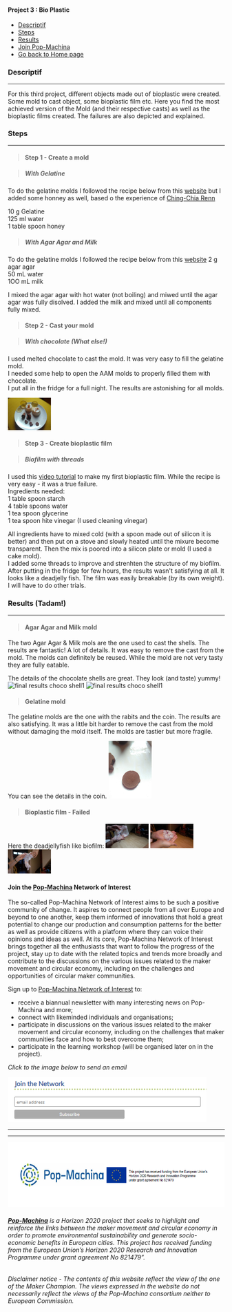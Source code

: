 <div class="vertical-nav bg-white" id="sidebar">
      <div class="py-4 px-3 mb-4 bg-light">
        <div class="media d-flex align-items-center">
          <div class="media-body">
            <h4 class="m-0">Project 3 : Bio Plastic</h4>
          </div>
        </div>
      </div>
      <ul class="nav flex-column bg-white mb-0">
     <li class="nav-item">
          <a href="### Descriptif" class="nav-link text-dark font-italic bg-light">
            <i class="fa fa-th-large mr-3 text-primary fa-fw"></i> Descriptif
          </a>
        </li>
     <li class="nav-item">
          <a href="### Steps" class="nav-link text-dark font-italic">
            <i class="fa fa-address-card mr-3 text-primary fa-fw"></i> Steps
          </a>
        </li>
	 <li class="nav-item">
          <a href="### Results" class="nav-link text-dark font-italic">
            <i class="fa fa-address-card mr-3 text-primary fa-fw"></i> Results
          </a>
        </li>
	   <li class="nav-item">
          <a href="### Join the **[Pop-Machina](https://pop-machina.eu/)** Network of Interest" class="nav-link text-dark font-italic">
            <i class="fa fa-address-card mr-3 text-primary fa-fw"></i> Join Pop-Machina
          </a>
        </li>
           <li class="nav-item">
          <a href="https://julie-pm.github.io/Metta-Machina/" class="nav-link text-dark font-italic">
            <i class="fa fa-address-card mr-3 text-primary fa-fw"></i> Go back to Home page
          </a>
        </li>
      </ul>
    </div>
    
### Descriptif
-----------------------------

For this third project, different objects made out of bioplastic were created. Some mold to cast object, some bioplastic film etc. 
Here you find the most achieved version of the Mold (and their respective casts) as well as the bioplastic films created. The failures are also depicted and explained.


### Steps
-----------------------------

> #### Step 1 - Create a mold

> ##### With Gelatine
To do the gelatine molds I followed the recipe below from this [website](https://wongsathon.gitlab.io/wongsaton.choonhavan/fabacademy/15.Molding.html) but I added some honney as well, based o the experience of [Ching-Chia Renn](https://chingchiarenn.gitlab.io/chingchia.renn/fab15.html) 

10 g Gelatine <br>
125 ml water <br>
1 table spoon honey  <br>

> ##### With Agar Agar and Milk
To do the gelatine molds I followed the recipe below from this [website](https://andrea_bertran.gitlab.io/andrea.bertran/2020.05.20_Molding%20and%20casting.html)
2 g agar agar <br>
50 mL water <br>
1OO mL milk <br>

I mixed the agar agar with hot water (not boiling) and miwed until the agar agar was fully disolved. I added the milk and mixed until all components fully mixed. 



> #### Step 2 - Cast your mold

> ##### With chocolate (What else!)
 I used melted chocolate to cast the mold. It was very easy to fill the gelatine mold. <br>
 I needed some help to open the AAM molds to properly filled them with chocolate. <br>
 I put all in the fridge for a full night.
 The results are astonishing for all molds.
 
 <img src="final mold and casts.jpg" alt="final results mold and casts" width="100">

> #### Step 3 - Create bioplastic film

> ##### Biofilm with threads
I used this [video tutorial](https://www.youtube.com/watch?v=5M_eDLyfzp8&ab_channel=GreenPlastics) to make my first bioplastic film. 
While the recipe is very easy - it was a true failure. <br>
Ingredients needed: <br>
1 table spoon starch <br>
4 table spoons water <br>
1 tea spoon glycerine<br>
1 tea spoon hite vinegar (I used cleaning vinegar) <br>

All ingredients have to mixed cold (with a spoon made out of silicon it is better) and then put on a stove and slowly heated until the mixure become transparent. Then the mix is poored into a silicon plate or mold (I used a cake mold). <br>
I added some threads to improve and strenhten the structure of my biofilm. <br>
After putting in the fridge for few hours, the results wasn't satisfying at all. It looks like a deadjelly fish. The film was easily breakable (by its own weight).<br>
I will have to do other trials.

### Results (Tadam!)
-----------------------------

> #### Agar Agar and Milk mold
The two Agar Agar & Milk mols are the one used to cast the shells.
The results are fantastic! A lot of details. It was easy to remove the cast from the mold. The molds can definitely be reused. While the mold are not very tasty they are fully eatable. <br>

The details of the chocolate shells are great. They look (and taste) yummy!
<img src="details sheel choco.jpg" alt="final results choco shell1" width="100">
<img src="details shell choco2.jpg" alt="final results choco shell1" width="100">

> #### Gelatine mold
The gelatine molds are the one with the rabits and the coin. The results are also satisfying. It was a little bit harder to remove the cast from the mold without damaging the mold itself. The molds are tastier but more fragile. <br>

You can see the details in the coin.
<img src="chocolate coin.jpg" alt="final results choco coin" width="100">

> #### Bioplastic film - Failed
Here the deadjellyfish like biofilm:
<img src="biofilm (1).jpeg" alt="Biofilm1" width="100">
<img src="biofilm (2).jpeg" alt="Biofilm2" width="100">
<img src="biofilm (3).jpeg" alt="Biofilm3" width="100">

#### Join the **[Pop-Machina](https://pop-machina.eu/)** Network of Interest
The so-called Pop-Machina Network of Interest aims to be such a positive community of change. It aspires to connect people from all over Europe and beyond to one another, keep them informed of innovations that hold a great potential to change our production and consumption patterns for the better as well as provide citizens with a platform where they can voice their opinions and ideas as well. At its core, Pop-Machina Network of Interest brings together all the enthusiasts that want to follow the progress of the project, stay up to date with the related topics and trends more broadly and contribute to the discussions on the various issues related to the maker movement and circular economy, including on the challenges and opportunities of circular maker communities.

Sign up to [Pop-Machina Network of Interest](https://pop-machina.eu/Network-of-Interest) to:
- receive a biannual newsletter with many interesting news on Pop-Machina and more;
- connect with likeminded individuals and organisations;
- participate in discussions on the various issues related to the maker movement and circular economy, including on the challenges that maker communities face and how to best overcome them;
- participate in the learning workshop (will be organised later on in the project).

<em>Click to the image below to send an email</em>

 <a href="mailto:pop-machina@kuleuven.be"><img src="joinnetwork.PNG"  alt="Join the network"></a>
 
-----------------------------
-----------------------------
 <img src="PMEU.PNG" alt="Pop-Machina Logo" width="650" height="150">

###### <em>**[Pop-Machina](https://pop-machina.eu/)** is a Horizon 2020 project that seeks to highlight and reinforce the links between the maker movement and circular economy in order to promote environmental sustainability and generate socio-economic benefits in European cities. This project has received funding from the European Union’s Horizon 2020 Research and Innovation Programme under grant agreement No 821479”.</em>
###### <em> Disclaimer notice - The contents of this website reflect the view of the one of the Maker Champion. The views expressed in the website do not necessarily reflect the views of the Pop-Machina consortium neither to European Commission.</em>
